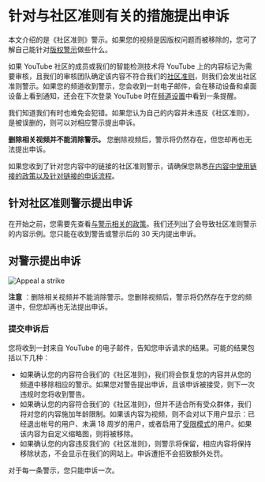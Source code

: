 # 针对与社区准则有关的措施提出申诉

本文介绍的是《社区准则》警示。如果您的视频是因版权问题而被移除的，您可了解自己能针对[版权警示](https://support.google.com/youtube/answer/2814000)做些什么。

如果 YouTube 社区的成员或我们的智能检测技术将 YouTube 上的内容标记为需要审核，且我们的审核团队确定该内容不符合我们的[社区准则](https://www.youtube.com/yt/policyandsafety/communityguidelines.html)，则我们会发出社区准则警示。如果您的频道收到警示，您会收到一封电子邮件，会在移动设备和桌面设备上看到通知，还会在下次登录 YouTube 时在[频道设置](https://www.youtube.com/features?sts=1)中看到一条提醒。

我们知道我们有时也难免会犯错。如果您认为自己的内容并未违反《社区准则》，是被误删的，则可以对相应警示提出申诉。

**删除相关视频并不能消除警示。** 您删除视频后，警示将仍然存在，但您却再也无法提出申诉。

如果您收到了针对您内容中的链接的社区准则警示，请确保您熟悉[在内容中使用链接的政策以及针对链接的申诉流程](https://support.google.com/youtube/answer/9054257)。

## 针对社区准则警示提出申诉

在开始之前，您需要先查看[与警示相关的政策](https://support.google.com/youtube/topic/2803176)。我们还列出了会导致社区准则警示的内容示例。您只能在收到警告或警示后的 30 天内提出申诉。

## 对警示提出申诉

![Appeal a strike](https://lh3.googleusercontent.com/UrxwC44aNIheh6GufO9Ei0sdrxuMzvZTPrCQ4eTgtNdJqowJqSjjUax8z_SzyLfhPrCw=w400 "Appeal a strike")

**注意** ：删除相关视频并不能消除警示。您删除视频后，警示将仍然存在于您的频道中，但您却再也无法提出申诉。

### 提交申诉后

您将收到一封来自 YouTube 的电子邮件，告知您申诉请求的结果。可能的结果包括以下几种：

* 如果确认您的内容符合我们的《社区准则》，我们将会恢复您的内容并从您的频道中移除相应的警示。如果您对警告提出申诉，且该申诉被接受，则下一次违规时您将收到警告。
* 如果确认您的内容符合我们的《社区准则》，但并不适合所有受众群体，我们将对您的内容施加年龄限制。如果该内容为视频，则不会对以下用户显示：已经退出帐号的用户、未满 18 周岁的用户，或者启用了[受限模式](https://support.google.com/youtube/answer/174084?hl=en)的用户。如果该内容为自定义缩略图，则将被移除。
* 如果确认您的内容违反我们的《社区准则》，则警示将保留，相应内容将保持移除状态，不会显示在我们的网站上。申诉遭拒不会招致额外处罚。

对于每一条警示，您只能申诉一次。